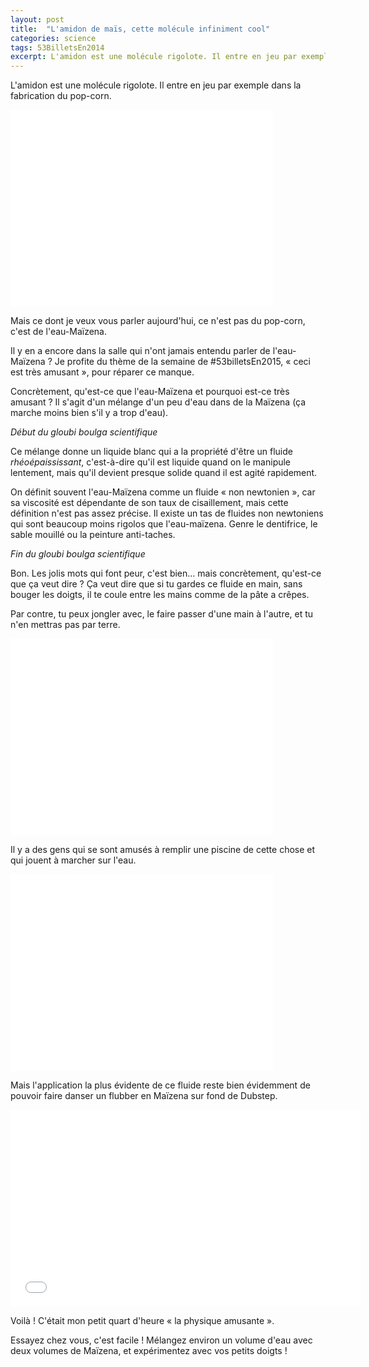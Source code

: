 ```yaml
---
layout: post
title:  "L'amidon de maïs, cette molécule infiniment cool"
categories: science
tags: 53BilletsEn2014
excerpt: L'amidon est une molécule rigolote. Il entre en jeu par exemple dans la fabrication du pop-corn. Mais ce dont je veux vous parler aujourd'hui, ce n'est pas du pop-corn, c'est de l'eau-Maïzena.
---
```



L'amidon est une molécule rigolote. Il entre en jeu par exemple dans la fabrication du pop-corn.

<div class="center"><iframe width="420" height="315" src="//www.youtube.com/embed/yv7DZ7tY-bM?rel=0" frameborder="0" allowfullscreen></iframe></div>

Mais ce dont je veux vous parler aujourd'hui, ce n'est pas du pop-corn, c'est de l'eau-Maïzena.

Il y en a encore dans la salle qui n'ont jamais entendu parler de l'eau-Maïzena ? Je profite du thème de la semaine de #53billetsEn2015, « ceci est très amusant », pour réparer ce manque.

Concrètement, qu'est-ce que l'eau-Maïzena et pourquoi est-ce très amusant ? Il s'agit d'un mélange d'un peu d'eau dans de la Maïzena (ça marche moins bien s'il y a trop d'eau).

<i>Début du gloubi boulga scientifique</i>

Ce mélange donne un liquide blanc qui a la propriété d'être un fluide <em>rhéoépaississant</em>, c'est-à-dire qu'il est liquide quand on le manipule lentement, mais qu'il devient presque solide quand il est agité rapidement.

On définit souvent l'eau-Maïzena comme un fluide « non newtonien », car sa viscosité est dépendante de son taux de cisaillement, mais cette définition n'est pas assez précise. Il existe un tas de fluides non newtoniens qui sont beaucoup moins rigolos que l'eau-maïzena. Genre le dentifrice, le sable mouillé ou la peinture anti-taches.

<i>Fin du gloubi boulga scientifique</i>

Bon. Les jolis mots qui font peur, c'est bien… mais concrètement, qu'est-ce que ça veut dire ? Ça veut dire que si tu gardes ce fluide en main, sans bouger les doigts, il te coule entre les mains comme de la pâte a crêpes.

Par contre, tu peux jongler avec, le faire passer d'une main à l'autre, et tu n'en mettras pas par terre.

<div class="center"><iframe width="420" height="315" src="//www.youtube.com/embed/K98ZVl2ZqS4?rel=0" frameborder="0" allowfullscreen></iframe></div>

Il y a des gens qui se sont amusés à remplir une piscine de cette chose et qui jouent à marcher sur l'eau.

<div class="center"><iframe width="420" height="315" src="//www.youtube.com/embed/f2XQ97XHjVw?rel=0&amp;t=1m35s" frameborder="0" allowfullscreen></iframe></div>

Mais l'application la plus évidente de ce fluide reste bien évidemment de pouvoir faire danser un flubber en Maïzena sur fond de Dubstep.

<div class="center"><iframe width="560" height="315" src="//www.youtube.com/embed/1L5SJUOv_Ts?rel=0" frameborder="0" allowfullscreen></iframe></div>

Voilà ! C'était mon petit quart d'heure « la physique amusante ».

Essayez chez vous, c'est facile ! Mélangez environ un volume d'eau avec deux volumes de Maïzena, et expérimentez avec vos petits doigts !
